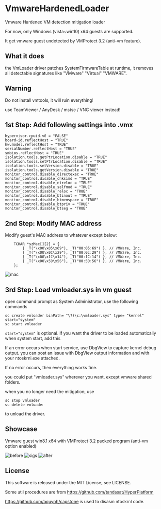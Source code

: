 # VmwareHardenedLoader
Vmware Hardened VM detection mitigation loader

For now, only Windows (vista~win10) x64 guests are supported.

It get vmware guest undetected by VMProtect 3.2 (anti-vm feature).

## What it does

the VmLoader driver patches SystemFirmwareTable at runtime, it removes all detectable signatures like "VMware" "Virtual" "VMWARE".

## Warning

Do not install vmtools, it will ruin everything!

use TeamViewer / AnyDesk / mstsc / VNC viewer instead!

## 1st Step: Add following settings into .vmx

```
hypervisor.cpuid.v0 = "FALSE"
board-id.reflectHost = "TRUE"
hw.model.reflectHost = "TRUE"
serialNumber.reflectHost = "TRUE"
smbios.reflectHost = "TRUE"
isolation.tools.getPtrLocation.disable = "TRUE"
isolation.tools.setPtrLocation.disable = "TRUE"
isolation.tools.setVersion.disable = "TRUE"
isolation.tools.getVersion.disable = "TRUE"
monitor_control.disable_directexec = "TRUE"
monitor_control.disable_chksimd = "TRUE"
monitor_control.disable_ntreloc = "TRUE"
monitor_control.disable_selfmod = "TRUE"
monitor_control.disable_reloc = "TRUE"
monitor_control.disable_btinout = "TRUE"
monitor_control.disable_btmemspace = "TRUE"
monitor_control.disable_btpriv = "TRUE"
monitor_control.disable_btseg = "TRUE"
```

## 2nd Step: Modify MAC address

Modify guest's MAC address to whatever except below:
```
	TCHAR *szMac[][2] = {
		{ _T("\x00\x05\x69"), _T("00:05:69") }, // VMWare, Inc.
		{ _T("\x00\x0C\x29"), _T("00:0c:29") }, // VMWare, Inc.
		{ _T("\x00\x1C\x14"), _T("00:1C:14") }, // VMWare, Inc.
		{ _T("\x00\x50\x56"), _T("00:50:56") },	// VMWare, Inc.
	};
```

![mac](https://github.com/hzqst/VmwareHardenedLoader/raw/master/img/4.png)



## 3rd Step: Load vmloader.sys in vm guest
open command prompt as System Administrator, use the following commands

```
sc create vmloader binPath= "\??\c:\vmloader.sys" type= "kernel" start="system"
sc start vmloader
```

`start="system"` is optional. if you want the driver to be loaded automatically when system start, add this.

If an error occurs when start service, use DbgView to capture kernel debug output. you can post an issue with DbgView output information and   with your ntoskrnl.exe attached.

If no error occurs, then everything works fine.

you could put "vmloader.sys" wherever you want, except vmware shared folders.

when you no longer need the mitigation, use
```
sc stop vmloader
sc delete vmloader
```
to unload the driver.

## Showcase

Vmware guest win8.1 x64 with VMProtect 3.2 packed program (anti-vm option enabled)

![before](https://github.com/hzqst/VmwareHardenedLoader/raw/master/img/1.png)
![sigs](https://github.com/hzqst/VmwareHardenedLoader/raw/master/img/2.png)
![after](https://github.com/hzqst/VmwareHardenedLoader/raw/master/img/3.png)

## License
This software is released under the MIT License, see LICENSE.

Some util procedures are from https://github.com/tandasat/HyperPlatform

https://github.com/aquynh/capstone is used to disasm ntoskrnl code.
